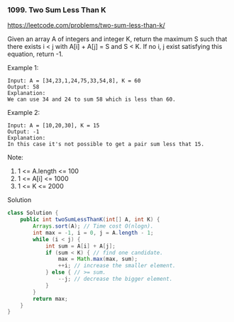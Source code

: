 ### 1099. Two Sum Less Than K
https://leetcode.com/problems/two-sum-less-than-k/

Given an array A of integers and integer K, return the maximum S such that there exists i < j with A[i] + A[j] = S and S < K. If no i, j exist satisfying this equation, return -1.

 

Example 1:
```
Input: A = [34,23,1,24,75,33,54,8], K = 60
Output: 58
Explanation: 
We can use 34 and 24 to sum 58 which is less than 60.
```
Example 2:
```
Input: A = [10,20,30], K = 15
Output: -1
Explanation: 
In this case it's not possible to get a pair sum less that 15.
``` 

Note:

1. 1 <= A.length <= 100
2. 1 <= A[i] <= 1000
3. 1 <= K <= 2000

Solution
```java
class Solution {
    public int twoSumLessThanK(int[] A, int K) {
        Arrays.sort(A); // Time cost O(nlogn).
        int max = -1, i = 0, j = A.length - 1;
        while (i < j) {
            int sum = A[i] + A[j];
            if (sum < K) { // find one candidate.
                max = Math.max(max, sum);
                ++i; // increase the smaller element.
            } else { // >= sum.
                --j; // decrease the bigger element.
            }
        }
        return max;
    }
}
```